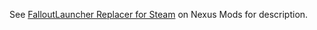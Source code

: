 See [FalloutLauncher Replacer for Steam](http://www.nexusmods.com/fallout3/mods/21364/?) on Nexus Mods for description.
